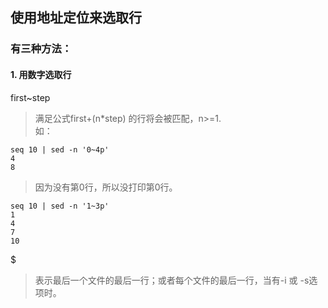 ## 使用地址定位来选取行  
### 有三种方法：
#### 1. 用数字选取行    
first~step
> 满足公式first+(n*step) 的行将会被匹配，n>=1.  
如：
```
seq 10 | sed -n '0~4p'
4
8
```
> 因为没有第0行，所以没打印第0行。
```
seq 10 | sed -n '1~3p'
1
4
7
10
```
$ 
> 表示最后一个文件的最后一行；或者每个文件的最后一行，当有-i 或 -s选项时。

